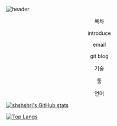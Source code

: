 ![header](https://capsule-render.vercel.app/api?type=wave&color=auto&height=300&section=header&text=Welcome!&fontSize=90&animation=fadeIn&fontAlignY=38&desc=My%20GitHub%20profile&descAlignY=51&descAlign=62)
<p align='center'> 목차 </p>
<p align='center'> introduce </p>
<p align='center'> email </p>
<p align='center'> git blog </p>
<p align='center'> 기술 </p>
<p align='center'> 툴 </p>
<p align='center'> 언어 </p>



[![shshshrj's GitHub stats](https://github-readme-stats.vercel.app/api?username=shshshrj&theme=tokyonight)](https://github.com/anuraghazra/github-readme-stats)

[![Top Langs](https://github-readme-stats.vercel.app/api/top-langs/?username=shshshrj&layout=compact&theme=tokyonight&langs_count=4)](https://github.com/anuraghazra/github-readme-stats)
